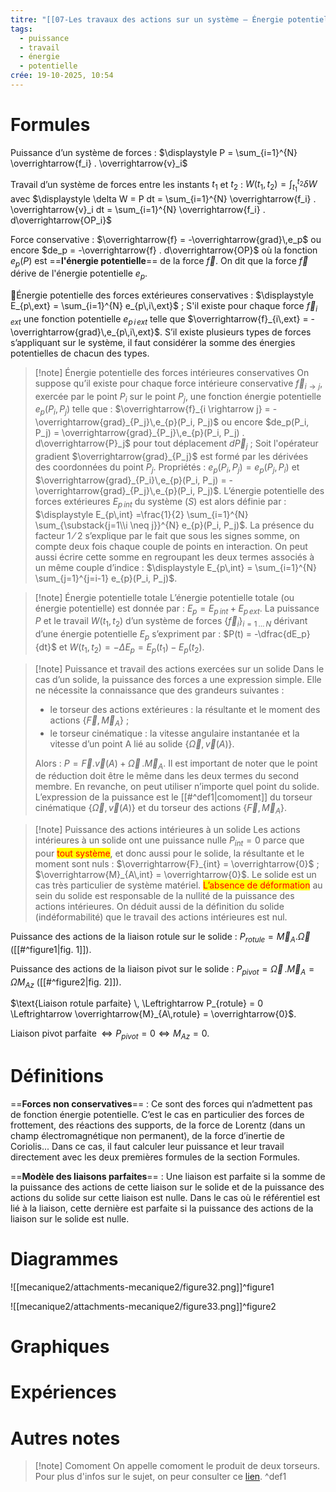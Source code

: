 ```yaml
---
titre: "[[07-Les travaux des actions sur un système – Énergie potentielle]]"
tags:
  - puissance
  - travail
  - énergie
  - potentielle
crée: 19-10-2025, 10:54
---
```

# Formules
Puissance d’un système de forces : $\displaystyle P = \sum_{i=1}^{N} \overrightarrow{f_i} . \overrightarrow{v}_i$

Travail d’un système de forces entre les instants $t_1$ et $t_2$ : $\displaystyle W(t_1, t_2) = \int_{t_1}^{t_2} \delta W$ avec $\displaystyle \delta W = P dt = \sum_{i=1}^{N} \overrightarrow{f_i} . \overrightarrow{v}_i dt = \sum_{i=1}^{N} \overrightarrow{f_i} . d\overrightarrow{OP_i}$

Force conservative : $\overrightarrow{f} = -\overrightarrow{grad}\,e_p$ ou encore $de_p = -\overrightarrow{f} . d\overrightarrow{OP}$ où la fonction $e_p(P)$ est ==**l'énergie potentielle**== de la force $\overrightarrow{f}$. On dit que la force $\overrightarrow{f}$ dérive de l'énergie potentielle $e_p$.

Énergie potentielle des forces extérieures conservatives : $\displaystyle E_{p\,ext} = \sum_{i=1}^{N} e_{p\,i\,ext}$ ; S'il existe pour chaque force $\overrightarrow{f}_{i\,ext}$ une fonction potentielle $e_{p\,i\,ext}$ telle que $\overrightarrow{f}_{i\,ext} = -\overrightarrow{grad}\,e_{p\,i\,ext}$. S’il existe plusieurs types de forces s’appliquant sur le système, il faut considérer la somme des énergies potentielles de chacun des types.

> [!note] Énergie potentielle des forces intérieures conservatives
> On suppose qu’il existe pour chaque force intérieure conservative $\overrightarrow{f}_{i \rightarrow j}$, exercée par le point $P_i$ sur le point $P_j$, une fonction énergie potentielle $e_p(P_i, P_j)$ telle que : $\overrightarrow{f}_{i \rightarrow j} = -\overrightarrow{grad}_{P_j}\,e_{p}(P_i, P_j)$ ou encore $de_p(P_i, P_j) = \overrightarrow{grad}_{P_j}\,e_{p}(P_i, P_j) . d\overrightarrow{P}_j$ pour tout déplacement $d\overrightarrow{P}_j$ ; Soit l'opérateur gradient $\overrightarrow{grad}_{P_j}$ est formé par les dérivées des coordonnées du point $P_j$.
> Propriétés : $e_p(P_i, P_j) = e_p(P_j, P_i)$ et $\overrightarrow{grad}_{P_i}\,e_{p}(P_i, P_j) = -\overrightarrow{grad}_{P_j}\,e_{p}(P_i, P_j)$.
> L’énergie potentielle des forces extérieures $E_{p\,int}$ du système $(S)$ est alors définie par : $\displaystyle E_{p\,int} =\frac{1}{2} \sum_{i=1}^{N} \sum_{\substack{j=1\\i \neq j}}^{N} e_{p}(P_i, P_j)$.
> La présence du facteur 1 ⁄ 2 s’explique par le fait que sous les signes somme, on compte deux fois chaque couple de points en interaction. On peut aussi écrire cette somme en regroupant les deux termes associés à un même couple d’indice : $\displaystyle E_{p\,int} = \sum_{i=1}^{N} \sum_{j=1}^{j=i-1} e_{p}(P_i, P_j)$.

> [!note] Énergie potentielle totale
> L’énergie potentielle totale (ou énergie potentielle) est donnée par : $E_p = E_{p\,int} + E_{p\,ext}$.
> La puissance $P$ et le travail $W (t_1, t_2)$ d’un système de forces $\{\overrightarrow{f}_i\}_{i = 1\,\ldots\,N}$ dérivant d’une énergie potentielle $E_p$ s’expriment par :
> $P(t) = -\dfrac{dE_p}{dt}$ et $W (t_1, t_2) = -\Delta E_p = E_p(t_1) - E_p(t_2)$.

> [!note] Puissance et travail des actions exercées sur un solide
> Dans le cas d’un solide, la puissance des forces a une expression simple. Elle ne nécessite la connaissance que des grandeurs suivantes :
> - le torseur des actions extérieures : la résultante et le moment des actions $\{\overrightarrow{F}, \overrightarrow{M}_A\}$ ;
> - le torseur cinématique : la vitesse angulaire instantanée et la vitesse d’un point A lié au solide $\{\overrightarrow{\Omega}, \overrightarrow{v}(A)\}$.
> 
> Alors : $P = \overrightarrow{F} . \overrightarrow{v}(A) + \overrightarrow{\Omega}\, . \overrightarrow{M}_A$. Il est important de noter que le point de réduction doit être le même dans les deux termes du second membre. En revanche, on peut utiliser n’importe quel point du solide. L’expression de la puissance est le [[#^def1|comoment]] du torseur cinématique $\{\overrightarrow{\Omega}, \overrightarrow{v}(A)\}$ et du torseur des actions $\{\overrightarrow{F}, \overrightarrow{M}_A\}$.

> [!note] Puissance des actions intérieures à un solide
> Les actions intérieures à un solide ont une puissance nulle $P_{int} = 0$ parce que pour <mark style="color: red">tout système</mark>, et donc aussi pour le solide, la résultante et le moment sont nuls : $\overrightarrow{F}_{int} = \overrightarrow{0}$ ; $\overrightarrow{M}_{A\,int} = \overrightarrow{0}$.
> Le solide est un cas très particulier de système matériel. <mark style="color: red">L’absence de déformation</mark> au sein du solide est responsable de la nullité de la puissance des actions intérieures.
> On déduit aussi de la définition du solide (indéformabilité) que le travail des actions intérieures est nul.

Puissance des actions de la liaison rotule sur le solide : $P_{rotule} = \overrightarrow{M}_A . \overrightarrow{\Omega}$ ([[#^figure1|fig. 1]]).

Puissance des actions de la liaison pivot sur le solide : $P_{pivot} = \overrightarrow{\Omega}\, . \overrightarrow{M}_A = \Omega M_{Az}$ ([[#^figure2|fig. 2]]).

$\text{Liaison rotule parfaite} \, \Leftrightarrow P_{rotule} = 0 \Leftrightarrow \overrightarrow{M}_{A\,rotule} = \overrightarrow{0}$.

$\text{Liaison pivot parfaite} \, \Leftrightarrow P_{pivot} = 0 \Leftrightarrow M_{Az} = 0$.
# Définitions
==**Forces non conservatives**== :
Ce sont des forces qui n’admettent pas de fonction énergie potentielle. C’est le cas en particulier des forces de frottement, des réactions des supports, de la force de Lorentz (dans un champ électromagnétique non permanent), de la force d’inertie de Coriolis...
Dans ce cas, il faut calculer leur puissance et leur travail directement avec les deux premières formules de la section Formules.

==**Modèle des liaisons parfaites**== :
Une liaison est parfaite si la somme de la puissance des actions de cette liaison sur le solide et de la puissance des actions du solide sur cette liaison est nulle.
Dans le cas où le référentiel est lié à la liaison, cette dernière est parfaite si la puissance des actions de la liaison sur le solide est nulle.
# Diagrammes
![[mecanique2/attachments-mecanique2/figure32.png]]^figure1

![[mecanique2/attachments-mecanique2/figure33.png]]^figure2
# Graphiques

# Expériences

# Autres notes
> [!note] Comoment
> On appelle comoment le produit de deux torseurs. Pour plus d'infos sur le sujet, on peur consulter ce [lien](https://fr.wikipedia.org/wiki/Comoment).
^def1
